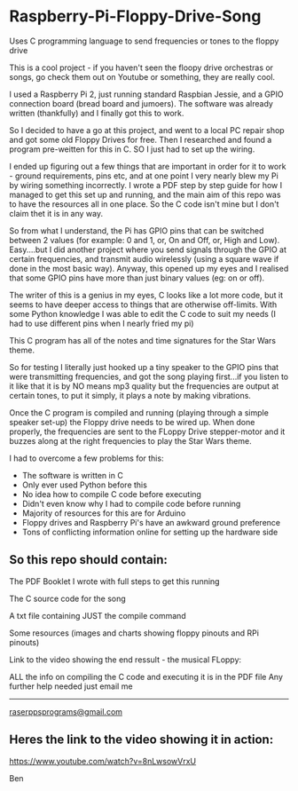 # Raspberry-Pi-Floppy-Drive-Song
Uses C programming language to send frequencies or tones to the floppy drive

This is a cool project - if you haven't seen the floopy drive orchestras or songs, go check them out on Youtube or something, they are really cool.

I used a Raspberry Pi 2, just running standard Raspbian Jessie, and a GPIO connection board (bread board and jumoers). The software was already written (thankfully) and I finally got this to work.

So I decided to have a go at this project, and went to a local PC repair shop and got some old Floppy Drives for free. Then I researched and found a program pre-weitten for this in C. SO I just had to set up the wiring.

I ended up figuring out a few things that are important in order for it to work - ground requirements, pins etc, and at one point I very nearly blew my Pi by wiring something incorrectly. I wrote a PDF step by step guide for how I managed to get this set up and running, and the main aim of this repo was to have the resources all in one place. So the C code isn't mine but I don't claim thet it is in any way.

So from what I understand, the Pi has GPIO pins that can be switched between 2 values (for example: 0 and 1, or, On and Off, or,  High and Low). Easy....but I did another project where you send signals through the GPIO at certain frequencies, and transmit audio wirelessly (using a square wave if done in the most basic way). Anyway, this opened up my eyes and I realised that some GPIO pins have more than just binary values (eg: on or off). 

The writer of this is a genius in my eyes, C looks like a lot more code, but it seems to have deeper access to things that are otherwise off-limits. With some Python knowledge I was able to edit the C code to suit my needs (I had to use different pins when I nearly fried my pi)

This C program has all of the notes and time signatures for the Star Wars theme. 

So for testing I literally just hooked up a tiny speaker to the GPIO pins that were transmitting frequencies, and got the song playing first...if you listen to it like that it is by NO means mp3 quality but the frequencies are output at certain tones, to put it simply, it plays a note by making vibrations.

Once the C program is compiled and running (playing through a simple speaker set-up) the Floppy drive needs to be wired up. When done properly, the frequencies are sent to the FLoppy Drive stepper-motor and it buzzes along at the right frequencies to play the Star Wars theme.

I had to overcome a few problems for this:

* The software is written in C
* Only ever used Python before this
* No idea how to compile C code before executing
* Didn't even know why I had to compile code before running
* Majority of resources for this are for Arduino
* Floppy drives and Raspberry Pi's have an awkward ground preference
* Tons of conflicting information online for setting up the hardware side

So this repo should contain:
----------------------------
The PDF Booklet I wrote with full steps to get this running

The C source code for the song

A txt file containing JUST the compile command

Some resources (images and charts showing floppy pinouts and RPi pinouts)

Link to the video showing the end ressult - the musical FLoppy:


ALL the info on compiling the C code and executing it is in the PDF file
Any further help needed just email me

---------------------------
raserppsprograms@gmail.com


Heres the link to the video showing it in action:
-------------------------------------------------
https://www.youtube.com/watch?v=8nLwsowVrxU


Ben




